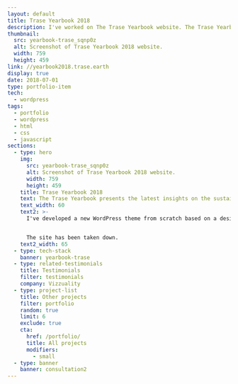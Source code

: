 ```yaml
---
layout: default
title: Trase Yearbook 2018
description: I've worked on The Trase Yearbook website. The Trase Yearbook presents the latest insights on the sustainability of global agricultural commodity supply chains.
thumbnail:
  src: yearbook-trase_sqnp0z
  alt: Screenshot of Trase Yearbook 2018 website.
  width: 759
  height: 459
link: //yearbook2018.trase.earth
display: true
date: 2018-07-01
type: portfolio-item
tech:
  - wordpress
tags:
  - portfolio
  - wordpress
  - html
  - css
  - javascript
sections:
  - type: hero
    img:
      src: yearbook-trase_sqnp0z
      alt: Screenshot of Trase Yearbook 2018 website.
      width: 759
      height: 459
    title: Trase Yearbook 2018
    text: The Trase Yearbook presents the latest insights on the sustainability of global agricultural commodity supply chains associated with tropical deforestation.
    text_width: 60
    text2: >-
      I've developed a new WordPress theme from scratch based on a design.


      The site has been taken down.
    text2_width: 65
  - type: tech-stack
    banner: yearbook-trase
  - type: related-testimonials
    title: Testimonials
    filter: testimonials
    company: Vizzuality
  - type: project-list
    title: Other projects
    filter: portfolio
    random: true
    limit: 6
    exclude: true
    cta:
      href: /portfolio/
      title: All projects
      modifiers:
        - small
  - type: banner
    banner: consultation2
---
```

